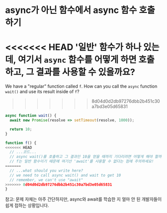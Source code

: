 
# async가 아닌 함수에서 async 함수 호출하기

<<<<<<< HEAD
'일반' 함수가 하나 있는데, 여기서 `async` 함수를 어떻게 하면 호출하고, 그 결과를 사용할 수 있을까요?
=======
We have a "regular" function called `f`. How can you call the `async` function `wait()` and use its result inside of `f`?
>>>>>>> 8d04d0d2db97276dbb2b451c30a7bd3e05d65831

```js
async function wait() {
  await new Promise(resolve => setTimeout(resolve, 1000));

  return 10;
}

function f() {
<<<<<<< HEAD
  // ...코드...
  // async wait()를 호출하고 그 결과인 10을 얻을 때까지 기다리려면 어떻게 해야 할까요?
  // f는 일반 함수이기 때문에 여기선 'await'를 사용할 수 없다는 점에 주의하세요!
=======
  // ...what should you write here?
  // we need to call async wait() and wait to get 10
  // remember, we can't use "await"
>>>>>>> 8d04d0d2db97276dbb2b451c30a7bd3e05d65831
}
```

참고: 문제 자체는 아주 간단하지만, async와 await를 학습한 지 얼마 안 된 개발자들이 쉽게 접하는 상황입니다.
